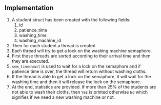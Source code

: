 ## Implementation

1. A student struct has been created with the following fields:
    1. id
    2. patience_time
    3. washing_time
    4. washing_machine_id
2. Then for each student a thread is created.
3. Each thread will try to get a lock on the washing machine semaphore.
4. First these threads are sorted according to their arrival time and then they are executed.
5. ```sem_timedwait``` is used to wait for a lock on the semaphore and if patience time is over, the thread will return without washing cloths.
6. If the thread is able to get a lock on the semaphore, it will wait for the washing time and then it will release the lock on the semaphore.
7. At the end, statistics are provided. If more than 25% of the students are not able to wash their cloths, then ```Yes``` is printed otherwise ```No``` which signifies if we need a new washing machine or not.